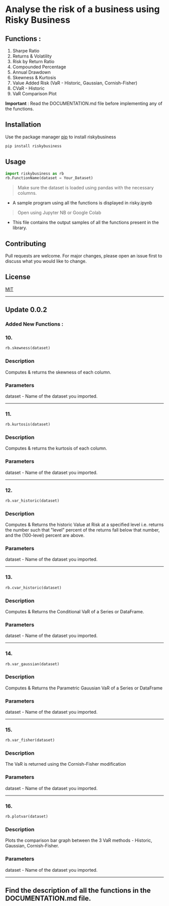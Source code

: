 # Analyse the risk of a business using Risky Business

## Functions :
1. Sharpe Ratio
2. Returns & Volatility
3. Risk by Return Ratio
4. Compounded Percentage
5. Annual Drawdown
6. Skewness & Kurtosis
7. Value Added Risk (VaR - Historic, Gaussian, Cornish-Fisher)
8. CVaR - Historic
9. VaR Comparison Plot

**Important** : Read the DOCUMENTATION.md file before implementing any of the functions.

## Installation  

Use the package manager [pip](https://pip.pypa.io/en/stable/) to install riskybusiness

```bash
pip install riskybusiness
```

## Usage

```python
import riskybusiness as rb
rb.FunctionName(dataset = Your_Dataset)
```
> Make sure the dataset is loaded using pandas with the necessary columns.

- A sample program using all the functions is displayed in risky.ipynb
> Open using Jupyter NB or Google Colab

- This file contains the output samples of all the functions present in the library.

## Contributing
Pull requests are welcome. For major changes, please open an issue first to discuss what you would like to change.

## License
[MIT](https://choosealicense.com/licenses/mit/)

--------------------------------------------------------------------

## Update 0.0.2

### Added New Functions : 

### 10.
```python
rb.skewness(dataset)
```
### Description
Computes & returns the skewness of each column.

### Parameters
dataset - Name of the dataset you imported.

--------------------------------------------------------------------

### 11.
```python
rb.kurtosis(dataset)
```
### Description
Computes & returns the kurtosis of each column.

### Parameters
dataset - Name of the dataset you imported.

--------------------------------------------------------------------

### 12.
```python
rb.var_historic(dataset)
```
### Description
Computes & Returns the historic Value at Risk at a specified level
i.e. returns the number such that "level" percent of the returns
fall below that number, and the (100-level) percent are above.

### Parameters
dataset - Name of the dataset you imported.

--------------------------------------------------------------------

### 13.
```python
rb.cvar_historic(dataset)
```
### Description
Computes & Returns the Conditional VaR of a Series or DataFrame.

### Parameters
dataset - Name of the dataset you imported.

--------------------------------------------------------------------

### 14.
```python
rb.var_gaussian(dataset)
```
### Description
Computes & Returns the Parametric Gauusian VaR of a Series or DataFrame

### Parameters
dataset - Name of the dataset you imported.

--------------------------------------------------------------------

### 15.
```python
rb.var_fisher(dataset)
```
### Description
The VaR is returned using the Cornish-Fisher modification

### Parameters
dataset - Name of the dataset you imported.

--------------------------------------------------------------------

### 16.
```python
rb.plotvar(dataset)
```
### Description
Plots the comparison bar graph between the 3 VaR methods - Historic, Gaussian, Cornish-Fisher.

### Parameters
dataset - Name of the dataset you imported.

---------------------------------------------------------------

## Find the description of all the functions in the DOCUMENTATION.md file. 

